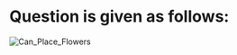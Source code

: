 # Question is given as follows:
![Can_Place_Flowers](https://user-images.githubusercontent.com/44902363/76448739-d7150000-63f0-11ea-841b-f3382e579a8b.png)

